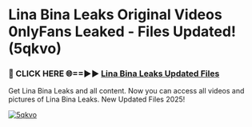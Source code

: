 # Lina Bina Leaks Original Videos 0nlyFans Leaked - Files Updated! (5qkvo)

<h3>🔴 CLICK HERE 🌐==►► <a href="https://tinyurl.com/3hn5wdd3" rel="nofollow">Lina Bina Leaks Updated Files</a></h3>

Get Lina Bina Leaks and all content. Now you can access all videos and pictures of Lina Bina Leaks. New Updated Files 2025!

[![5qkvo](https://i.imgur.com/4HnBqBT.gif)](https://tinyurl.com/3hn5wdd3)
